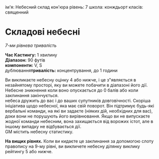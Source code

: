 ім'я: Небесний склад кон'юра рівень: 7 школа: конждьорт класів: священний

# Складові небесні
_7-ми рівнева тривалість_

**Час Кастингу:** 1 хвилину    
**Діапазон:** 90 футів    
**компоненти:** V, S    
дублювання**тривалість:** концентрування, до 1 години

Ви викликаєте небесну оцінку 4 або нижче, і це з"являється в незайнятому просторі, яку ви можете побачити в діапазоні його дії. Небесне зникнення коли воно опускається до 0 балів або коли заклинання закінчується.    
небеса дружить до вас і до ваших супутників довговічності. Скоріша ініціатива щодо небесної, яка має свій поворот. Він підтримує будь-які вербальні команди, на які ви задаєте (ніяких дій, необхідних для вас), доки вони не порушують його вирівнювання. Якщо ви не випускаєте жодної команди небесним, вона захищається від ворожих істот, але в іншому випадку не відбувається дії.    
GM містить небесну статистику.

**На вищих рівнях.** Коли ви кидаєте це заклинання за допомогою слоту правопису на 9-му рівні, ви викличете небесну ділянку виклику рейтингу 5 або нижче. 